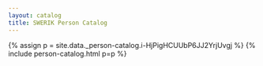 ```yaml
---
layout: catalog
title: SWERIK Person Catalog
---
```

{% assign p = site.data._person-catalog.i-HjPigHCUUbP6JJ2YrjUvgj %}
{% include person-catalog.html p=p %}

